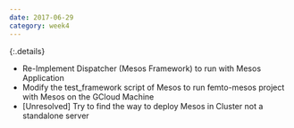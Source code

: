 ```yaml
---
date: 2017-06-29
category: week4
---
```

{:.details}
- Re-Implement Dispatcher (Mesos Framework) to run with Mesos Application
- Modify the test_framework script of Mesos to run femto-mesos project with Mesos on the GCloud Machine
- [Unresolved] Try to find the way to deploy Mesos in Cluster not a standalone server
